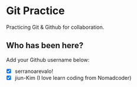 # Git Practice

Practicing Git &amp; Github for collaboration.

## Who has been here?

Add your Github username below:

- [x] serranoarevalo!
- [x] jiun-Kim (I love learn coding from Nomadcoder)
